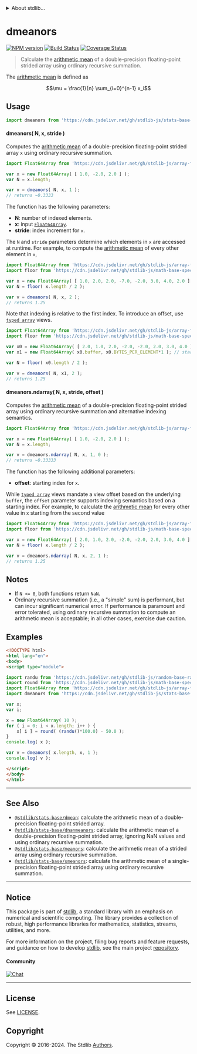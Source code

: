 <!--

@license Apache-2.0

Copyright (c) 2020 The Stdlib Authors.

Licensed under the Apache License, Version 2.0 (the "License");
you may not use this file except in compliance with the License.
You may obtain a copy of the License at

   http://www.apache.org/licenses/LICENSE-2.0

Unless required by applicable law or agreed to in writing, software
distributed under the License is distributed on an "AS IS" BASIS,
WITHOUT WARRANTIES OR CONDITIONS OF ANY KIND, either express or implied.
See the License for the specific language governing permissions and
limitations under the License.

-->


<details>
  <summary>
    About stdlib...
  </summary>
  <p>We believe in a future in which the web is a preferred environment for numerical computation. To help realize this future, we've built stdlib. stdlib is a standard library, with an emphasis on numerical and scientific computation, written in JavaScript (and C) for execution in browsers and in Node.js.</p>
  <p>The library is fully decomposable, being architected in such a way that you can swap out and mix and match APIs and functionality to cater to your exact preferences and use cases.</p>
  <p>When you use stdlib, you can be absolutely certain that you are using the most thorough, rigorous, well-written, studied, documented, tested, measured, and high-quality code out there.</p>
  <p>To join us in bringing numerical computing to the web, get started by checking us out on <a href="https://github.com/stdlib-js/stdlib">GitHub</a>, and please consider <a href="https://opencollective.com/stdlib">financially supporting stdlib</a>. We greatly appreciate your continued support!</p>
</details>

# dmeanors

[![NPM version][npm-image]][npm-url] [![Build Status][test-image]][test-url] [![Coverage Status][coverage-image]][coverage-url] <!-- [![dependencies][dependencies-image]][dependencies-url] -->

> Calculate the [arithmetic mean][arithmetic-mean] of a double-precision floating-point strided array using ordinary recursive summation.

<section class="intro">

The [arithmetic mean][arithmetic-mean] is defined as

<!-- <equation class="equation" label="eq:arithmetic_mean" align="center" raw="\mu = \frac{1}{n} \sum_{i=0}^{n-1} x_i" alt="Equation for the arithmetic mean."> -->

```math
\mu = \frac{1}{n} \sum_{i=0}^{n-1} x_i
```

<!-- <div class="equation" align="center" data-raw-text="\mu = \frac{1}{n} \sum_{i=0}^{n-1} x_i" data-equation="eq:arithmetic_mean">
    <img src="https://cdn.jsdelivr.net/gh/stdlib-js/stdlib@31813f0075e020c41f607780a0a8646db7d050fc/lib/node_modules/@stdlib/stats/base/dmeanors/docs/img/equation_arithmetic_mean.svg" alt="Equation for the arithmetic mean.">
    <br>
</div> -->

<!-- </equation> -->

</section>

<!-- /.intro -->



<section class="usage">

## Usage

```javascript
import dmeanors from 'https://cdn.jsdelivr.net/gh/stdlib-js/stats-base-dmeanors@esm/index.mjs';
```

#### dmeanors( N, x, stride )

Computes the [arithmetic mean][arithmetic-mean] of a double-precision floating-point strided array `x` using ordinary recursive summation.

```javascript
import Float64Array from 'https://cdn.jsdelivr.net/gh/stdlib-js/array-float64@esm/index.mjs';

var x = new Float64Array( [ 1.0, -2.0, 2.0 ] );
var N = x.length;

var v = dmeanors( N, x, 1 );
// returns ~0.3333
```

The function has the following parameters:

-   **N**: number of indexed elements.
-   **x**: input [`Float64Array`][@stdlib/array/float64].
-   **stride**: index increment for `x`.

The `N` and `stride` parameters determine which elements in `x` are accessed at runtime. For example, to compute the [arithmetic mean][arithmetic-mean] of every other element in `x`,

```javascript
import Float64Array from 'https://cdn.jsdelivr.net/gh/stdlib-js/array-float64@esm/index.mjs';
import floor from 'https://cdn.jsdelivr.net/gh/stdlib-js/math-base-special-floor@esm/index.mjs';

var x = new Float64Array( [ 1.0, 2.0, 2.0, -7.0, -2.0, 3.0, 4.0, 2.0 ] );
var N = floor( x.length / 2 );

var v = dmeanors( N, x, 2 );
// returns 1.25
```

Note that indexing is relative to the first index. To introduce an offset, use [`typed array`][mdn-typed-array] views.

<!-- eslint-disable stdlib/capitalized-comments -->

```javascript
import Float64Array from 'https://cdn.jsdelivr.net/gh/stdlib-js/array-float64@esm/index.mjs';
import floor from 'https://cdn.jsdelivr.net/gh/stdlib-js/math-base-special-floor@esm/index.mjs';

var x0 = new Float64Array( [ 2.0, 1.0, 2.0, -2.0, -2.0, 2.0, 3.0, 4.0 ] );
var x1 = new Float64Array( x0.buffer, x0.BYTES_PER_ELEMENT*1 ); // start at 2nd element

var N = floor( x0.length / 2 );

var v = dmeanors( N, x1, 2 );
// returns 1.25
```

#### dmeanors.ndarray( N, x, stride, offset )

Computes the [arithmetic mean][arithmetic-mean] of a double-precision floating-point strided array using ordinary recursive summation and alternative indexing semantics.

```javascript
import Float64Array from 'https://cdn.jsdelivr.net/gh/stdlib-js/array-float64@esm/index.mjs';

var x = new Float64Array( [ 1.0, -2.0, 2.0 ] );
var N = x.length;

var v = dmeanors.ndarray( N, x, 1, 0 );
// returns ~0.33333
```

The function has the following additional parameters:

-   **offset**: starting index for `x`.

While [`typed array`][mdn-typed-array] views mandate a view offset based on the underlying `buffer`, the `offset` parameter supports indexing semantics based on a starting index. For example, to calculate the [arithmetic mean][arithmetic-mean] for every other value in `x` starting from the second value

```javascript
import Float64Array from 'https://cdn.jsdelivr.net/gh/stdlib-js/array-float64@esm/index.mjs';
import floor from 'https://cdn.jsdelivr.net/gh/stdlib-js/math-base-special-floor@esm/index.mjs';

var x = new Float64Array( [ 2.0, 1.0, 2.0, -2.0, -2.0, 2.0, 3.0, 4.0 ] );
var N = floor( x.length / 2 );

var v = dmeanors.ndarray( N, x, 2, 1 );
// returns 1.25
```

</section>

<!-- /.usage -->

<section class="notes">

## Notes

-   If `N <= 0`, both functions return `NaN`.
-   Ordinary recursive summation (i.e., a "simple" sum) is performant, but can incur significant numerical error. If performance is paramount and error tolerated, using ordinary recursive summation to compute an arithmetic mean is acceptable; in all other cases, exercise due caution.

</section>

<!-- /.notes -->

<section class="examples">

## Examples

<!-- eslint no-undef: "error" -->

```html
<!DOCTYPE html>
<html lang="en">
<body>
<script type="module">

import randu from 'https://cdn.jsdelivr.net/gh/stdlib-js/random-base-randu@esm/index.mjs';
import round from 'https://cdn.jsdelivr.net/gh/stdlib-js/math-base-special-round@esm/index.mjs';
import Float64Array from 'https://cdn.jsdelivr.net/gh/stdlib-js/array-float64@esm/index.mjs';
import dmeanors from 'https://cdn.jsdelivr.net/gh/stdlib-js/stats-base-dmeanors@esm/index.mjs';

var x;
var i;

x = new Float64Array( 10 );
for ( i = 0; i < x.length; i++ ) {
    x[ i ] = round( (randu()*100.0) - 50.0 );
}
console.log( x );

var v = dmeanors( x.length, x, 1 );
console.log( v );

</script>
</body>
</html>
```

</section>

<!-- /.examples -->

<!-- Section for related `stdlib` packages. Do not manually edit this section, as it is automatically populated. -->

<section class="related">

* * *

## See Also

-   <span class="package-name">[`@stdlib/stats-base/dmean`][@stdlib/stats/base/dmean]</span><span class="delimiter">: </span><span class="description">calculate the arithmetic mean of a double-precision floating-point strided array.</span>
-   <span class="package-name">[`@stdlib/stats-base/dnanmeanors`][@stdlib/stats/base/dnanmeanors]</span><span class="delimiter">: </span><span class="description">calculate the arithmetic mean of a double-precision floating-point strided array, ignoring NaN values and using ordinary recursive summation.</span>
-   <span class="package-name">[`@stdlib/stats-base/meanors`][@stdlib/stats/base/meanors]</span><span class="delimiter">: </span><span class="description">calculate the arithmetic mean of a strided array using ordinary recursive summation.</span>
-   <span class="package-name">[`@stdlib/stats-base/smeanors`][@stdlib/stats/base/smeanors]</span><span class="delimiter">: </span><span class="description">calculate the arithmetic mean of a single-precision floating-point strided array using ordinary recursive summation.</span>

</section>

<!-- /.related -->

<!-- Section for all links. Make sure to keep an empty line after the `section` element and another before the `/section` close. -->


<section class="main-repo" >

* * *

## Notice

This package is part of [stdlib][stdlib], a standard library with an emphasis on numerical and scientific computing. The library provides a collection of robust, high performance libraries for mathematics, statistics, streams, utilities, and more.

For more information on the project, filing bug reports and feature requests, and guidance on how to develop [stdlib][stdlib], see the main project [repository][stdlib].

#### Community

[![Chat][chat-image]][chat-url]

---

## License

See [LICENSE][stdlib-license].


## Copyright

Copyright &copy; 2016-2024. The Stdlib [Authors][stdlib-authors].

</section>

<!-- /.stdlib -->

<!-- Section for all links. Make sure to keep an empty line after the `section` element and another before the `/section` close. -->

<section class="links">

[npm-image]: http://img.shields.io/npm/v/@stdlib/stats-base-dmeanors.svg
[npm-url]: https://npmjs.org/package/@stdlib/stats-base-dmeanors

[test-image]: https://github.com/stdlib-js/stats-base-dmeanors/actions/workflows/test.yml/badge.svg?branch=v0.2.0
[test-url]: https://github.com/stdlib-js/stats-base-dmeanors/actions/workflows/test.yml?query=branch:v0.2.0

[coverage-image]: https://img.shields.io/codecov/c/github/stdlib-js/stats-base-dmeanors/main.svg
[coverage-url]: https://codecov.io/github/stdlib-js/stats-base-dmeanors?branch=main

<!--

[dependencies-image]: https://img.shields.io/david/stdlib-js/stats-base-dmeanors.svg
[dependencies-url]: https://david-dm.org/stdlib-js/stats-base-dmeanors/main

-->

[chat-image]: https://img.shields.io/gitter/room/stdlib-js/stdlib.svg
[chat-url]: https://app.gitter.im/#/room/#stdlib-js_stdlib:gitter.im

[stdlib]: https://github.com/stdlib-js/stdlib

[stdlib-authors]: https://github.com/stdlib-js/stdlib/graphs/contributors

[umd]: https://github.com/umdjs/umd
[es-module]: https://developer.mozilla.org/en-US/docs/Web/JavaScript/Guide/Modules

[deno-url]: https://github.com/stdlib-js/stats-base-dmeanors/tree/deno
[deno-readme]: https://github.com/stdlib-js/stats-base-dmeanors/blob/deno/README.md
[umd-url]: https://github.com/stdlib-js/stats-base-dmeanors/tree/umd
[umd-readme]: https://github.com/stdlib-js/stats-base-dmeanors/blob/umd/README.md
[esm-url]: https://github.com/stdlib-js/stats-base-dmeanors/tree/esm
[esm-readme]: https://github.com/stdlib-js/stats-base-dmeanors/blob/esm/README.md
[branches-url]: https://github.com/stdlib-js/stats-base-dmeanors/blob/main/branches.md

[stdlib-license]: https://raw.githubusercontent.com/stdlib-js/stats-base-dmeanors/main/LICENSE

[arithmetic-mean]: https://en.wikipedia.org/wiki/Arithmetic_mean

[@stdlib/array/float64]: https://github.com/stdlib-js/array-float64/tree/esm

[mdn-typed-array]: https://developer.mozilla.org/en-US/docs/Web/JavaScript/Reference/Global_Objects/TypedArray

<!-- <related-links> -->

[@stdlib/stats/base/dmean]: https://github.com/stdlib-js/stats-base-dmean/tree/esm

[@stdlib/stats/base/dnanmeanors]: https://github.com/stdlib-js/stats-base-dnanmeanors/tree/esm

[@stdlib/stats/base/meanors]: https://github.com/stdlib-js/stats-base-meanors/tree/esm

[@stdlib/stats/base/smeanors]: https://github.com/stdlib-js/stats-base-smeanors/tree/esm

<!-- </related-links> -->

</section>

<!-- /.links -->
